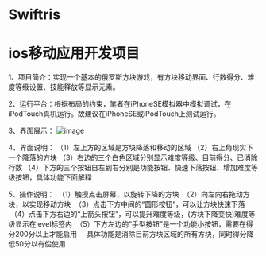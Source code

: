 # Swiftris
# ios移动应用开发项目

1、项目简介：实现一个基本的俄罗斯方块游戏，有方块移动界面、行数得分、难度等级设置、技能释放等显示元素。

2、运行平台：根据布局的约束，笔者在iPhoneSE模拟器中模拟调试，在iPodTouch真机运行。故建议在iPhoneSE或iPodTouch上测试运行。

3、界面展示：
![image](https://github.com/HAO970422/Swiftris/raw/screenshots/001.png)

4、界面说明：
  （1）左上方的区域是方块降落和移动的区域
  （2）右上角现实下一个降落的方块
  （3）右边的三个白色区域分别显示难度等级、目前得分、已消除行数
  （4）下方的三个按钮自左到右分别是功能按钮、快速下落按钮、增加难度等级按钮，具体功能下面解释

5、操作说明：
  （1）触摸点击屏幕，以旋转下降的方块
  （2）向左向右拖动方块，以实现移动方块
  （3）点击下方中间的“圆形按钮”，可以让方块快速下落
  （4）点击下方右边的“上箭头按钮”，可以提升难度等级，(方块下降变快)难度等级显示在level标签内
  （5）下方左边的“手型按钮”是一个功能小按钮，需要在得分200分以上才能启用
      具体功能是消除目前方块区域的所有方块，同时得分降低50分以有偿使用
   
